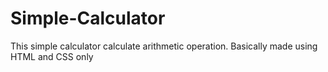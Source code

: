 # Simple-Calculator
This simple calculator calculate arithmetic operation. Basically made using HTML and CSS only
